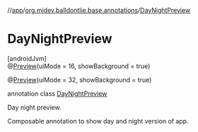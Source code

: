 //[app](../../../index.md)/[org.mjdev.balldontlie.base.annotations](../index.md)/[DayNightPreview](index.md)

# DayNightPreview

[androidJvm]\
@[Preview](https://developer.android.com/reference/kotlin/androidx/compose/ui/tooling/preview/Preview.html)(uiMode = 16, showBackground = true)

@[Preview](https://developer.android.com/reference/kotlin/androidx/compose/ui/tooling/preview/Preview.html)(uiMode = 32, showBackground = true)

annotation class [DayNightPreview](index.md)

Day night preview.

Composable annotation to show day and night version of app.
